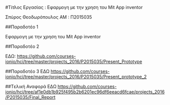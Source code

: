 #Τίτλος Εργασίας : Εφαρμογη με την χρηση του Mit App inventor

Σπύρος Θεοδωρόπουλος
ΑΜ : Π2015035

##Παραδοτέο 1

Εφαρμογη με την χρηση του Mit App inventor

##Παραδοτέο 2

ΕΔΩ:
https://github.com/courses-ionio/hci/tree/master/projects_2016/P2015035/Present_Prototype

##Παραδοτέο 3
ΕΔΩ
https://github.com/courses-ionio/hci/tree/master/projects_2016/P2015035/Present_prototype_2

##Tελική Αναφορά
ΕΔΩ
https://github.com/courses-ionio/hci/tree/af1e0db1b925f495b2b6201ec96df6eeacd6fcae/projects_2016/P2015035/Final_Report
